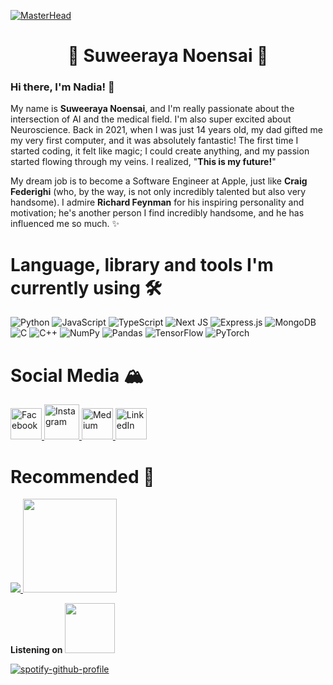 [![MasterHead](https://cdn.wallpapersafari.com/43/20/AqS6Xm.gif)](https://rishavchanda.io)
<h1 align="center">💐 Suweeraya Noensai 🌻</h1>

### Hi there, I'm Nadia! 👋
My name is **Suweeraya Noensai**, and I'm really passionate about the intersection of AI and the medical field. I'm also super excited about Neuroscience. Back in 2021, when I was just 14 years old, my dad gifted me my very first computer, and it was absolutely fantastic! The first time I started coding, it felt like magic; I could create anything, and my passion started flowing through my veins. I realized, "**This is my future!**" 

My dream job is to become a Software Engineer at Apple, just like **Craig Federighi** (who, by the way, is not only incredibly talented but also very handsome). I admire **Richard Feynman** for his inspiring personality and motivation; he's another person I find incredibly handsome, and he has influenced me so much. ✨

# Language, library and tools I'm currently using 🛠
![Python](https://img.shields.io/badge/python-3670A0?style=for-the-badge&logo=python&logoColor=ffdd54) ![JavaScript](https://img.shields.io/badge/javascript-%23323330.svg?style=for-the-badge&logo=javascript&logoColor=%23F7DF1E) ![TypeScript](https://img.shields.io/badge/typescript-%23007ACC.svg?style=for-the-badge&logo=typescript&logoColor=white)  ![Next JS](https://img.shields.io/badge/Next-black?style=for-the-badge&logo=next.js&logoColor=white) ![Express.js](https://img.shields.io/badge/express.js-%23404d59.svg?style=for-the-badge&logo=express&logoColor=%2361DAFB) ![MongoDB](https://img.shields.io/badge/MongoDB-%234ea94b.svg?style=for-the-badge&logo=mongodb&logoColor=white) <br /> ![C](https://img.shields.io/badge/c-%2300599C.svg?style=for-the-badge&logo=c&logoColor=white) ![C++](https://img.shields.io/badge/c++-%2300599C.svg?style=for-the-badge&logo=c%2B%2B&logoColor=white) ![NumPy](https://img.shields.io/badge/numpy-%23013243.svg?style=for-the-badge&logo=numpy&logoColor=white) ![Pandas](https://img.shields.io/badge/pandas-%23150458.svg?style=for-the-badge&logo=pandas&logoColor=white) ![TensorFlow](https://img.shields.io/badge/TensorFlow-%23FF6F00.svg?style=for-the-badge&logo=TensorFlow&logoColor=white) ![PyTorch](https://img.shields.io/badge/PyTorch-%23EE4C2C.svg?style=for-the-badge&logo=PyTorch&logoColor=white) 


# Social Media 🏔
<a href="https://www.facebook.com/nadiagustaf.gustafssonn">
  <img src="https://upload.wikimedia.org/wikipedia/commons/thumb/b/b8/2021_Facebook_icon.svg/2048px-2021_Facebook_icon.svg.png" alt="Facebook" width="50">
</a>

<a href="https://www.instagram.com/snn4dia/">
  <img src="https://ouch-cdn2.icons8.com/_US60I188UuoRurpJ9lfFmfp5baT-Gtp3bghSn-AOL8/rs:fit:456:456/czM6Ly9pY29uczgu/b3VjaC1wcm9kLmFz/c2V0cy9wbmcvOTI0/L2NjYjgwMjlkLWZh/NWMtNDU5Yy05YjBk/LWI0Yzg2MzI3Zjc0/Mi5wbmc.png" alt="Instagram" width="56">
</a>

<a href="https://medium.com/@24098_79544">
  <img src="https://cdn1.iconfinder.com/data/icons/social-media-circle-7/512/Circled_Medium_svg5-512.png" alt="Medium" width="50">
</a>

<a href="https://www.linkedin.com/in/suweeraya-noensai-3ab2b2292/">
  <img src="https://img.freepik.com/premium-vector/square-linkedin-logo-isolated-white-background_469489-892.jpg" alt="LinkedIn" width="50">
</a>



# Recommended 🎸

<a href="https://visitcount.itsvg.in">
  <img src="https://visitcount.itsvg.in/api?id=nadiasuweer4ya&label=Profile%20Views&color=9&icon=9&pretty=true" />
</a>

<img src="https://media.tenor.com/xEGoUkcOurIAAAAC/stardew-valley-stardew.gif" width="150"> 

**Listening on <img src="https://storage.googleapis.com/pr-newsroom-wp/1/2018/11/Spotify_Logo_CMYK_Green.png" width="80">**
                            
[![spotify-github-profile](https://spotify-github-profile.vercel.app/api/view?uid=31oycv7eovl4nkzrzs6gldn5flnm&cover_image=true&theme=novatorem&show_offline=false&background_color=ffffff&interchange=false&bar_color=ffffff&bar_color_cover=false)](https://github.com/kittinan/spotify-github-profile) 
